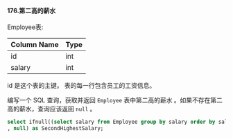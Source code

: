 #### 176.第二高的薪水

Employee表:

| Column Name | Type |
| ----------- | ---- |
| id          | int  |
| salary      | int  |


id 是这个表的主键。
表的每一行包含员工的工资信息。

编写一个 SQL 查询，获取并返回 `Employee` 表中第二高的薪水 。如果不存在第二高的薪水，查询应该返回 `null` 。

```sql
select ifnull((select salary from Employee group by salary order by salar limit 1 offset 1y desc)
, null) as SecondHighestSalary;
```


